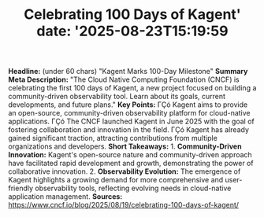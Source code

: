 ﻿---
title: "Celebrating 100 Days of Kagent'
date: '2025-08-23T15:19:59"
category: "Markets"
summary: ""
slug: "celebrating 100 days of kagent"
source_urls:
  - "https://www.cncf.io/blog/2025/08/19/celebrating-100-days-of-kagent/"
seo:
  title: "Celebrating 100 Days of Kagent | Hash n Hedge'
  description: '"
  keywords: ["news", "markets", "brief"]
---
**Headline:** (under 60 chars) "Kagent Marks 100-Day Milestone"  **Summary Meta Description:**  "The Cloud Native Computing Foundation (CNCF) is celebrating the first 100 days of Kagent, a new project focused on building a community-driven observability tool. Learn about its goals, current developments, and future plans."  **Key Points:**  ΓÇó Kagent aims to provide an open-source, community-driven observability platform for cloud-native applications. ΓÇó The CNCF launched Kagent in June 2025 with the goal of fostering collaboration and innovation in the field. ΓÇó Kagent has already gained significant traction, attracting contributions from multiple organizations and developers.  **Short Takeaways:**  1. **Community-Driven Innovation:** Kagent's open-source nature and community-driven approach have facilitated rapid development and growth, demonstrating the power of collaborative innovation. 2. **Observability Evolution:** The emergence of Kagent highlights a growing demand for more comprehensive and user-friendly observability tools, reflecting evolving needs in cloud-native application management.  **Sources:** https://www.cncf.io/blog/2025/08/19/celebrating-100-days-of-kagent/ 
